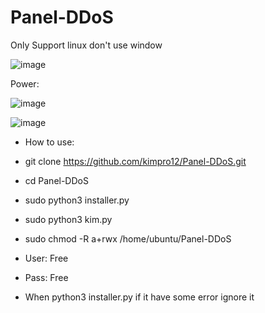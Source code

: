 # Panel-DDoS


Only Support linux don't use window


![image](https://user-images.githubusercontent.com/95573884/161364500-32e483db-9ad8-4d87-b7e3-320c3901f316.png)

Power:

![image](https://user-images.githubusercontent.com/95573884/161365626-4b035506-52e3-47f2-ad9f-7f1053f417cc.png)

![image](https://user-images.githubusercontent.com/95573884/161365661-79281405-e5da-49ac-81f3-2a24b68007dc.png)

- How to use:
- git clone https://github.com/kimpro12/Panel-DDoS.git
- cd Panel-DDoS
- sudo python3 installer.py
- sudo python3 kim.py
- sudo chmod -R a+rwx /home/ubuntu/Panel-DDoS


- User: Free
- Pass: Free


- When python3 installer.py if it have some error ignore it
